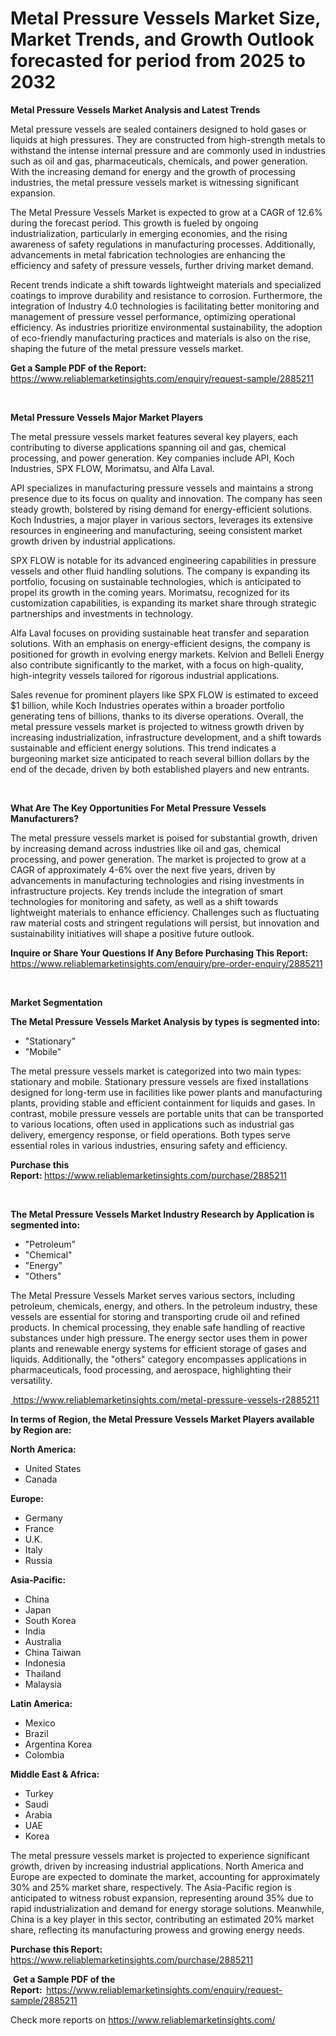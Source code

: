 <p><h1>Metal Pressure Vessels Market Size, Market Trends, and Growth Outlook forecasted for period from 2025 to 2032</h1></p><p><strong>Metal Pressure Vessels Market Analysis and Latest Trends</strong></p>
<p><p>Metal pressure vessels are sealed containers designed to hold gases or liquids at high pressures. They are constructed from high-strength metals to withstand the intense internal pressure and are commonly used in industries such as oil and gas, pharmaceuticals, chemicals, and power generation. With the increasing demand for energy and the growth of processing industries, the metal pressure vessels market is witnessing significant expansion.</p><p>The Metal Pressure Vessels Market is expected to grow at a CAGR of 12.6% during the forecast period. This growth is fueled by ongoing industrialization, particularly in emerging economies, and the rising awareness of safety regulations in manufacturing processes. Additionally, advancements in metal fabrication technologies are enhancing the efficiency and safety of pressure vessels, further driving market demand.</p><p>Recent trends indicate a shift towards lightweight materials and specialized coatings to improve durability and resistance to corrosion. Furthermore, the integration of Industry 4.0 technologies is facilitating better monitoring and management of pressure vessel performance, optimizing operational efficiency. As industries prioritize environmental sustainability, the adoption of eco-friendly manufacturing practices and materials is also on the rise, shaping the future of the metal pressure vessels market.</p></p>
<p><strong>Get a Sample PDF of the Report:&nbsp;</strong> <a href="https://www.reliablemarketinsights.com/enquiry/request-sample/2885211?utm_campaign=3164&utm_medium=2&utm_source=Github&utm_content=ia&utm_term=13032025&utm_id=metal-pressure-vessels">https://www.reliablemarketinsights.com/enquiry/request-sample/2885211</a></p>
<p>&nbsp;</p>
<p><strong>Metal Pressure Vessels Major Market Players</strong></p>
<p><p>The metal pressure vessels market features several key players, each contributing to diverse applications spanning oil and gas, chemical processing, and power generation. Key companies include API, Koch Industries, SPX FLOW, Morimatsu, and Alfa Laval.</p><p>API specializes in manufacturing pressure vessels and maintains a strong presence due to its focus on quality and innovation. The company has seen steady growth, bolstered by rising demand for energy-efficient solutions. Koch Industries, a major player in various sectors, leverages its extensive resources in engineering and manufacturing, seeing consistent market growth driven by industrial applications.</p><p>SPX FLOW is notable for its advanced engineering capabilities in pressure vessels and other fluid handling solutions. The company is expanding its portfolio, focusing on sustainable technologies, which is anticipated to propel its growth in the coming years. Morimatsu, recognized for its customization capabilities, is expanding its market share through strategic partnerships and investments in technology.</p><p>Alfa Laval focuses on providing sustainable heat transfer and separation solutions. With an emphasis on energy-efficient designs, the company is positioned for growth in evolving energy markets. Kelvion and Belleli Energy also contribute significantly to the market, with a focus on high-quality, high-integrity vessels tailored for rigorous industrial applications.</p><p>Sales revenue for prominent players like SPX FLOW is estimated to exceed $1 billion, while Koch Industries operates within a broader portfolio generating tens of billions, thanks to its diverse operations. Overall, the metal pressure vessels market is projected to witness growth driven by increasing industrialization, infrastructure development, and a shift towards sustainable and efficient energy solutions. This trend indicates a burgeoning market size anticipated to reach several billion dollars by the end of the decade, driven by both established players and new entrants.</p></p>
<p>&nbsp;</p>
<p><strong>What Are The Key Opportunities For Metal Pressure Vessels Manufacturers?</strong></p>
<p><p>The metal pressure vessels market is poised for substantial growth, driven by increasing demand across industries like oil and gas, chemical processing, and power generation. The market is projected to grow at a CAGR of approximately 4-6% over the next five years, driven by advancements in manufacturing technologies and rising investments in infrastructure projects. Key trends include the integration of smart technologies for monitoring and safety, as well as a shift towards lightweight materials to enhance efficiency. Challenges such as fluctuating raw material costs and stringent regulations will persist, but innovation and sustainability initiatives will shape a positive future outlook.</p></p>
<p><strong>Inquire or Share Your Questions If Any Before Purchasing This Report:</strong> <a href="https://www.reliablemarketinsights.com/enquiry/pre-order-enquiry/2885211?utm_campaign=3164&utm_medium=2&utm_source=Github&utm_content=ia&utm_term=13032025&utm_id=metal-pressure-vessels">https://www.reliablemarketinsights.com/enquiry/pre-order-enquiry/2885211</a></p>
<p>&nbsp;</p>
<p><strong>Market Segmentation</strong></p>
<p><strong>The Metal Pressure Vessels Market Analysis by types is segmented into:</strong></p>
<p><ul><li>"Stationary"</li><li>"Mobile"</li></ul></p>
<p><p>The metal pressure vessels market is categorized into two main types: stationary and mobile. Stationary pressure vessels are fixed installations designed for long-term use in facilities like power plants and manufacturing plants, providing stable and efficient containment for liquids and gases. In contrast, mobile pressure vessels are portable units that can be transported to various locations, often used in applications such as industrial gas delivery, emergency response, or field operations. Both types serve essential roles in various industries, ensuring safety and efficiency.</p></p>
<p><strong>Purchase this Report:&nbsp;</strong><a href="https://www.reliablemarketinsights.com/purchase/2885211?utm_campaign=3164&utm_medium=2&utm_source=Github&utm_content=ia&utm_term=13032025&utm_id=metal-pressure-vessels">https://www.reliablemarketinsights.com/purchase/2885211</a></p>
<p>&nbsp;</p>
<p><strong>The Metal Pressure Vessels Market Industry Research by Application is segmented into:</strong></p>
<p><ul><li>"Petroleum"</li><li>"Chemical"</li><li>"Energy"</li><li>"Others"</li></ul></p>
<p><p>The Metal Pressure Vessels Market serves various sectors, including petroleum, chemicals, energy, and others. In the petroleum industry, these vessels are essential for storing and transporting crude oil and refined products. In chemical processing, they enable safe handling of reactive substances under high pressure. The energy sector uses them in power plants and renewable energy systems for efficient storage of gases and liquids. Additionally, the "others" category encompasses applications in pharmaceuticals, food processing, and aerospace, highlighting their versatility.</p></p>
<p><a href="https://www.reliablemarketinsights.com/metal-pressure-vessels-r2885211?utm_campaign=3164&utm_medium=2&utm_source=Github&utm_content=ia&utm_term=13032025&utm_id=metal-pressure-vessels">&nbsp;https://www.reliablemarketinsights.com/metal-pressure-vessels-r2885211</a></p>
<p><strong>In terms of Region, the Metal Pressure Vessels Market Players available by Region are:</strong></p>
<p>
    <p> <strong> North America: </strong>
        <ul>
            <li>United States</li>
            <li>Canada</li>
        </ul>
        </p> 
    <p> <strong> Europe: </strong>
        <ul>
            <li>Germany</li>
            <li>France</li>
            <li>U.K.</li>
            <li>Italy</li>
            <li>Russia</li>
        </ul>
        </p> 
    <p> <strong> Asia-Pacific: </strong>
        <ul>
            <li>China</li>
            <li>Japan</li>
            <li>South Korea</li>
            <li>India</li>
            <li>Australia</li>
            <li>China Taiwan</li>
            <li>Indonesia</li>
            <li>Thailand</li>
            <li>Malaysia</li>
        </ul>
        </p> 
    <p> <strong> Latin America: </strong>
        <ul>
            <li>Mexico</li>
            <li>Brazil</li>
            <li>Argentina Korea</li>
            <li>Colombia</li>
        </ul>
        </p> 
    <p> <strong> Middle East & Africa: </strong>
        <ul>
            <li>Turkey</li>
            <li>Saudi</li>
            <li>Arabia</li>
            <li>UAE</li>
            <li>Korea</li>
        </ul>
    </p>
    </p>
<p><p>The metal pressure vessels market is projected to experience significant growth, driven by increasing industrial applications. North America and Europe are expected to dominate the market, accounting for approximately 30% and 25% market share, respectively. The Asia-Pacific region is anticipated to witness robust expansion, representing around 35% due to rapid industrialization and demand for energy storage solutions. Meanwhile, China is a key player in this sector, contributing an estimated 20% market share, reflecting its manufacturing prowess and growing energy needs.</p></p>
<p><strong>Purchase this Report: </strong><a href="https://www.reliablemarketinsights.com/purchase/2885211?utm_campaign=3164&utm_medium=2&utm_source=Github&utm_content=ia&utm_term=13032025&utm_id=metal-pressure-vessels">https://www.reliablemarketinsights.com/purchase/2885211</a></p>
<p>&nbsp;<strong>Get a Sample PDF of the Report:&nbsp;&nbsp;</strong><a href="https://www.reliablemarketinsights.com/enquiry/request-sample/2885211?utm_campaign=3164&utm_medium=2&utm_source=Github&utm_content=ia&utm_term=13032025&utm_id=metal-pressure-vessels">https://www.reliablemarketinsights.com/enquiry/request-sample/2885211</a></p>
<p><strong></strong></p>
<p>Check more reports on <a href="https://www.reliablemarketinsights.com/?utm_campaign=3164&utm_medium=2&utm_source=Github&utm_content=ia&utm_term=13032025&utm_id=metal-pressure-vessels">https://www.reliablemarketinsights.com/</a></p>